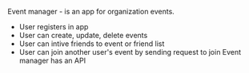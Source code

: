 Event manager - is an app for organization events.
  - User registers in app
  - User can create, update, delete events
  - User can intive friends to event or friend list
  - User can join another user's event by sending request to join
Event manager has an API
